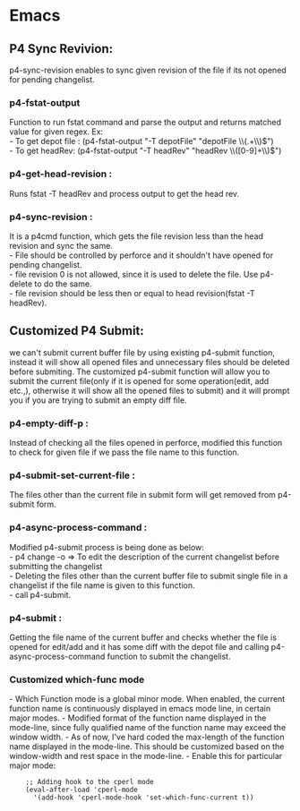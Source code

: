 <h1>Emacs</h1>

<h2>P4 Sync Revivion:</h2>
p4-sync-revision enables to sync given revision of the file if its not opened for pending changelist.

<h3>p4-fstat-output</h3>
Function to run fstat command and parse the output and returns matched value for given regex.
Ex:</br> 
- To get depot file : (p4-fstat-output "-T depotFile" "depotFile \\(.+\\)$")</br>
- To get headRev: (p4-fstat-output "-T headRev" "headRev \\([0-9]+\\)$")

<h3>p4-get-head-revision :</h3>
Runs fstat -T headRev and process output to get the head rev.

<h3>p4-sync-revision :</h3>
It is a p4cmd function, which gets the file revision less than the head revision and sync the same.</br>
- File should be controlled by perforce and it shouldn't have opened for pending changelist.</br>
- file revision 0 is not allowed, since it is used to delete the file. Use p4-delete to do the same.</br>
- file revision should be less then or equal to head revision(fstat -T headRev).

<h2>Customized P4 Submit:</h2>
we can't submit current buffer file by using existing p4-submit function, instead it will show all opened files and unnecessary files should be deleted before submiting. The customized p4-submit function will allow you to submit the current file(only if it is opened for some operation(edit, add etc.,), otherwise it will show all the opened files to submit) and it will prompt you if you are trying to submit an empty diff file.

<h3>p4-empty-diff-p :</h3>
Instead of checking all the files opened in perforce, modified this function to check for given file if we pass the file name to this function.

<h3>p4-submit-set-current-file :</h3>
The files other than the current file in submit form will get removed from p4-submit form.

<h3>p4-async-process-command :</h3>
Modified p4-submit process is being done as below:</br>
- p4 change -o  => To edit the description of the current changelist before submitting the changelist</br>
- Deleting the files other than the current buffer file to submit single file in a changelist if the file name is given to this function.</br>
- call p4-submit.

<h3>p4-submit :</h3>
Getting the file name of the current buffer and checks whether the file is opened for edit/add and it has some diff with the depot file and calling p4-async-process-command function to submit the changelist.

<h3>Customized which-func mode</h3>
- Which Function mode is a global minor mode.  When enabled, the current function name is continuously displayed in emacs mode line, in certain major modes.
- Modified format of the function name displayed in the mode-line, since fully qualified name of the function name may exceed the window width.
- As of now, I've hard coded the max-length of the function name displayed in the mode-line. This should be customized based on the window-width and rest space in the mode-line.
- Enable this for particular major mode:</br>
<code>
    ;; Adding hook to the cperl mode  
	(eval-after-load 'cperl-mode  
	  '(add-hook 'cperl-mode-hook 'set-which-func-current t))
</code>
